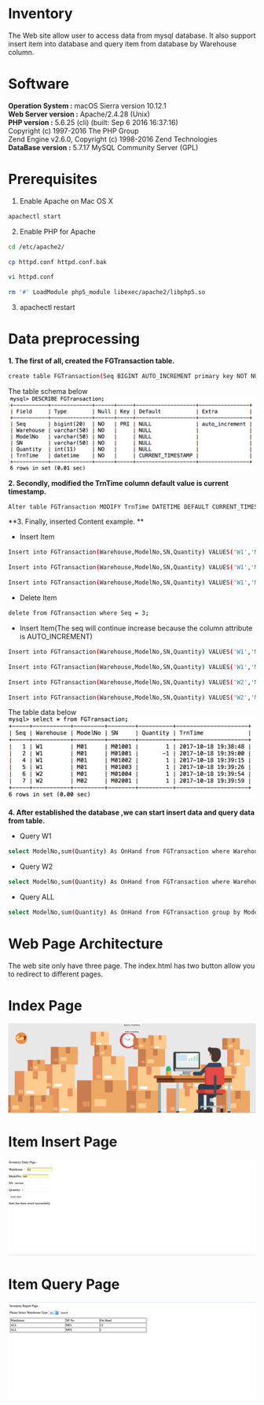 # Inventory
The Web site allow user to access data from mysql database. It also support insert item into database and query item from database by Warehouse column.
# Software
**Operation System :** macOS Sierra version 10.12.1  
**Web Server version :** Apache/2.4.28 (Unix)  
**PHP version :** 5.6.25 (cli) (built: Sep  6 2016 16:37:16)  
Copyright (c) 1997-2016 The PHP Group  
Zend Engine v2.6.0, Copyright (c) 1998-2016 Zend Technologies  
**DataBase version :** 5.7.17 MySQL Community Server (GPL)

# Prerequisites

1. Enable Apache on Mac OS X 
```Bash
apachectl start
```
2. Enable PHP for Apache  
```Bash
cd /etc/apache2/
```
```Bash
cp httpd.conf httpd.conf.bak
```
```Bash
vi httpd.conf
```
```Bash
rm '#' LoadModule php5_module libexec/apache2/libphp5.so
```
3. apachectl restart

# Data preprocessing

**1. The first of all, created the FGTransaction table.**
```Bash
create table FGTransaction(Seq BIGINT AUTO_INCREMENT primary key NOT NULL,Warehouse VARCHAR(50) NOT NULL,ModelNo VARCHAR(50) NOT NULL,SN VARCHAR(50) NOT NULL,Quantity int NOT NULL,TrnTime DATETIME DEFAULT CURRENT_TIMESTAMP NOT NULL); 
```
The table schema below  
![alt text](https://github.com/geminihsu/Inventory/blob/master/screenshot/TableSchema.png)


**2.  Secondly, modified the TrnTime column default value is current timestamp.**  
```Bash
Alter table FGTransaction MODIFY TrnTime DATETIME DEFAULT CURRENT_TIMESTAMP NOT NULL;
```
**3.  Finally, inserted Content example. **
* Insert Item
```Bash
Insert into FGTransaction(Warehouse,ModelNo,SN,Quantity) VALUES('W1','M01','M01001',1);
```
```Bash
Insert into FGTransaction(Warehouse,ModelNo,SN,Quantity) VALUES('W1','M01','M01001',-1);
```
```Bash
Insert into FGTransaction(Warehouse,ModelNo,SN,Quantity) VALUES('W1','M01','M01001',1);
```
* Delete Item
```Bash
delete from FGTransaction where Seq = 3;
```
* Insert Item(The seq will continue increase because the column attribute is AUTO_INCREMENT)
```Bash
Insert into FGTransaction(Warehouse,ModelNo,SN,Quantity) VALUES('W1','M01','M01002',1);
```
```Bash
Insert into FGTransaction(Warehouse,ModelNo,SN,Quantity) VALUES('W1','M01','M01003',1);
```
```Bash
Insert into FGTransaction(Warehouse,ModelNo,SN,Quantity) VALUES('W2','M01','M01004',1);
```
```Bash
Insert into FGTransaction(Warehouse,ModelNo,SN,Quantity) VALUES('W2','M02','M02001',1);
```
The table data below  
![alt text](https://github.com/geminihsu/Inventory/blob/master/screenshot/DataProcessing.png)


**4. After established the database ,we can start insert data and query data from table.** 

* Query W1
```Bash
select ModelNo,sum(Quantity) As OnHand from FGTransaction where Warehouse = 'W1' group by ModelNo;
```
* Query W2
```Bash
select ModelNo,sum(Quantity) As OnHand from FGTransaction where Warehouse = 'W2' group by ModelNo;
```
* Query ALL
```Bash
select ModelNo,sum(Quantity) As OnHand from FGTransaction group by ModelNo;
```


# Web Page Architecture

The web site only have three page. The index.html has two button allow you to redirect to different pages.

# Index Page
![alt text](https://github.com/geminihsu/Inventory/blob/master/screenshot/index.png)

# Item Insert Page
![alt text](https://github.com/geminihsu/Inventory/blob/master/screenshot/InsertItem.png)

# Item Query Page
![alt text](https://github.com/geminihsu/Inventory/blob/master/screenshot/QueryAll.png)
